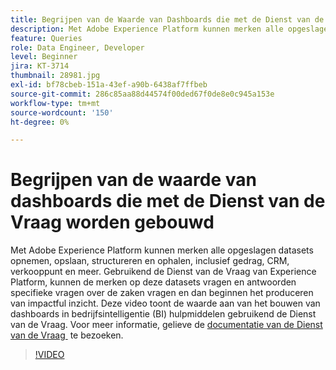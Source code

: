 ```yaml
---
title: Begrijpen van de Waarde van Dashboards die met de Dienst van de Vraag worden gebouwd
description: Met Adobe Experience Platform kunnen merken alle opgeslagen datasets&mdash opnemen, opslaan, structureren en ophalen, inclusief gedrag, CRM, verkooppuntgegevens en meer. Gebruikend de Dienst van de Vraag van Experience Platform, kunnen de merken op deze datasets vragen en antwoorden specifieke vragen over de zaken vragen en dan beginnen het produceren van impactful inzicht. Deze video toont de waarde aan van het bouwen van dashboards in bedrijfsintelligentie (BI) hulpmiddelen gebruikend de Dienst van de Vraag.
feature: Queries
role: Data Engineer, Developer
level: Beginner
jira: KT-3714
thumbnail: 28981.jpg
exl-id: bf78cbeb-151a-43ef-a90b-6438af7ffbeb
source-git-commit: 286c85aa88d44574f00ded67f0de8e0c945a153e
workflow-type: tm+mt
source-wordcount: '150'
ht-degree: 0%

---
```


# Begrijpen van de waarde van dashboards die met de Dienst van de Vraag worden gebouwd

Met Adobe Experience Platform kunnen merken alle opgeslagen datasets opnemen, opslaan, structureren en ophalen, inclusief gedrag, CRM, verkooppunt en meer. Gebruikend de Dienst van de Vraag van Experience Platform, kunnen de merken op deze datasets vragen en antwoorden specifieke vragen over de zaken vragen en dan beginnen het produceren van impactful inzicht. Deze video toont de waarde aan van het bouwen van dashboards in bedrijfsintelligentie (BI) hulpmiddelen gebruikend de Dienst van de Vraag. Voor meer informatie, gelieve de [&#x200B; documentatie van de Dienst van de Vraag &#x200B;](https://experienceleague.adobe.com/docs/experience-platform/query/home.html?lang=nl) te bezoeken.

>[!VIDEO](https://video.tv.adobe.com/v/28981?learn=on&enablevpops)
